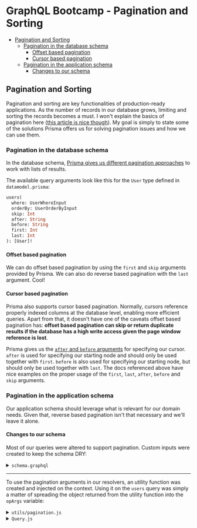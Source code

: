 # GraphQL Bootcamp - Pagination and Sorting

- [Pagination and Sorting](#pagination-and-sorting)
  - [Pagination in the database schema](#pagination-in-the-database-schema)
      - [Offset based pagination](#offset-based-pagination)
      - [Cursor based pagination](#cursor-based-pagination)
  - [Pagination in the application schema](#pagination-in-the-application-schema)
      - [Changes to our schema](#changes-to-our-schema)

## Pagination and Sorting

Pagination and sorting are key functionalities of production-ready applications. As the number of records in our database grows, limiting and sorting the records becomes a must. I won't explain the basics of pagination here ([this article is nice though](https://slack.engineering/evolving-api-pagination-at-slack-1c1f644f8e12)). My goal is simply to state some of the solutions Prisma offers us for solving pagination issues and how we can use them.

### Pagination in the database schema

In the database schema, [Prisma gives us different pagination approaches](https://www.prisma.io/docs/prisma-graphql-api/reference/queries-qwe1/#pagination) to work with lists of results.

The available query arguments look like this for the `User` type defined in `datamodel.prisma`:

```graphql
users(
  where: UserWhereInput
  orderBy: UserOrderByInput
  skip: Int
  after: String
  before: String
  first: Int
  last: Int
): [User]!
```

#### Offset based pagination

We can do offset based pagination by using the `first` and `skip` arguments provided by Prisma. We can also do reverse based pagination with the `last` argument. Cool!

#### Cursor based pagination

Prisma also supports cursor based pagination. Normally, cursors reference properly indexed columns at the database level, enabling more efficient queries. Apart from that, it doesn't have one of the caveats offset based pagination has: **offset based pagination can skip or return duplicate results if the database has a high write access given the page window reference is lost**.

Prisma gives us the [`after` and `before` arguments](https://www.prisma.io/docs/prisma-graphql-api/reference/queries-qwe1/#seeking-forward-and-backward-with-first-and-last) for specifying our cursor. `after` is used for specifying our starting node and should only be used together with `first`. `before` is also used for specifying our starting node, but should only be used together with `last`. The docs referenced above have nice examples on the proper usage of the `first`, `last`, `after`, `before` and `skip` arguments. 

### Pagination in the application schema

Our application schema should leverage what is relevant for our domain needs. Given that, reverse based pagination isn't that necessary and we'll leave it alone.

#### Changes to our schema

Most of our queries were altered to support pagination. Custom inputs were created to keep the schema DRY:

<details><summary><code>schema.graphql</code></summary>
<p>

```graphql
type Query {
  users(
    query: String
    page: SimplePaginationInput
    cursor: CursorPaginationInput
  ): [User!]!
  posts(
    query: String
    page: SimplePaginationInput
    cursor: CursorPaginationInput
  ): [Post!]!
  myPosts(
    query: String
    page: SimplePaginationInput
    cursor: CursorPaginationInput
  ): [Post!]!
  comments(
    page: SimplePaginationInput
    cursor: CursorPaginationInput
  ): [Comment!]!
  me: User!
  post(id: ID!): Post!
}

...

input SimplePaginationInput {
  first: Int!
  skip: Int!
}

input CursorPaginationInput {
  after: String!
}
```

</p>
</details>

---

To use the pagination arguments in our resolvers, an utility function was created and injected on the context. Using it on the `users` query was simply a matter of spreading the object returned from the utility function into the `opArgs` variable:

<details><summary><code>utils/pagination.js</code></summary>
<p>

```javascript
export const applyPagination = args => {
  const paginationArgs = {}
  const { page, cursor } = args

  if (page) {
    const { first, skip } = page
    paginationArgs.first = first
    paginationArgs.skip = skip
  }

  if (cursor) {
    paginationArgs.after = cursor.after
  }

  return paginationArgs
}
```

</p>
</details>

<details><summary><code>Query.js</code></summary>
<p>

```javascript
users(
  parent,
  args,
  {
    prisma,
    pagination: { applyPagination }
  },
  info
) {
  const opArgs = { ...applyPagination(args) }
  const { query } = args

  if (query) {
    opArgs.where = {
      OR: [{ name_contains: query }, { email_contains: query }]
    }
  }

  return prisma.query.users(opArgs, info)
}
```

</p>
</details>
